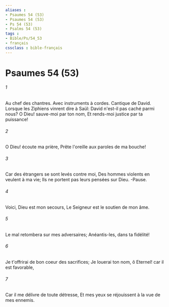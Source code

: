 ```yaml
---
aliases : 
- Psaumes 54 (53)
- Psaumes 54 (53)
- Ps 54 (53)
- Psalms 54 (53)
tags : 
- Bible/Ps/54_53
- français
cssclass : bible-français
---
```


# Psaumes 54 (53)

###### 1
Au chef des chantres. Avec instruments à cordes. Cantique de David. Lorsque les Ziphiens vinrent dire à Saül: David n'est-il pas caché parmi nous? O Dieu! sauve-moi par ton nom, Et rends-moi justice par ta puissance!
###### 2
O Dieu! écoute ma prière, Prête l'oreille aux paroles de ma bouche!
###### 3
Car des étrangers se sont levés contre moi, Des hommes violents en veulent à ma vie; Ils ne portent pas leurs pensées sur Dieu. -Pause.
###### 4
Voici, Dieu est mon secours, Le Seigneur est le soutien de mon âme.
###### 5
Le mal retombera sur mes adversaires; Anéantis-les, dans ta fidélité!
###### 6
Je t'offrirai de bon coeur des sacrifices; Je louerai ton nom, ô Eternel! car il est favorable,
###### 7
Car il me délivre de toute détresse, Et mes yeux se réjouissent à la vue de mes ennemis.
